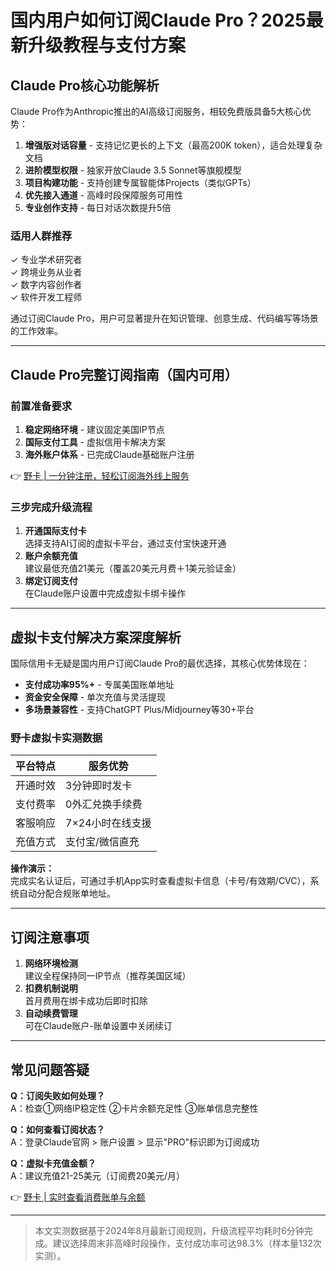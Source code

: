 # 国内用户如何订阅Claude Pro？2025最新升级教程与支付方案

## Claude Pro核心功能解析
Claude Pro作为Anthropic推出的AI高级订阅服务，相较免费版具备5大核心优势：

1. **增强版对话容量** - 支持记忆更长的上下文（最高200K token），适合处理复杂文档
2. **进阶模型权限** - 独家开放Claude 3.5 Sonnet等旗舰模型
3. **项目构建功能** - 支持创建专属智能体Projects（类似GPTs）
4. **优先接入通道** - 高峰时段保障服务可用性
5. **专业创作支持** - 每日对话次数提升5倍

### 适用人群推荐
✓ 专业学术研究者  
✓ 跨境业务从业者  
✓ 数字内容创作者  
✓ 软件开发工程师

通过订阅Claude Pro，用户可显著提升在知识管理、创意生成、代码编写等场景的工作效率。

---

## Claude Pro完整订阅指南（国内可用）

### 前置准备要求
1. **稳定网络环境** - 建议固定美国IP节点
2. **国际支付工具** - 虚拟信用卡解决方案
3. **海外账户体系** - 已完成Claude基础账户注册

👉 [野卡 | 一分钟注册，轻松订阅海外线上服务](https://bbtdd.com/yeka)

### 三步完成升级流程
1. **开通国际支付卡**  
   选择支持AI订阅的虚拟卡平台，通过支付宝快速开通
2. **账户余额充值**  
   建议最低充值21美元（覆盖20美元月费＋1美元验证金）
3. **绑定订阅支付**  
   在Claude账户设置中完成虚拟卡绑卡操作

---

## 虚拟卡支付解决方案深度解析
国际信用卡无疑是国内用户订阅Claude Pro的最优选择，其核心优势体现在：

- **支付成功率95%+** - 专属美国账单地址
- **资金安全保障** - 单次充值与灵活提现
- **多场景兼容性** - 支持ChatGPT Plus/Midjourney等30+平台

### 野卡虚拟卡实测数据
平台特点|服务优势
---|---
开通时效|3分钟即时发卡
支付费率|0外汇兑换手续费
客服响应|7×24小时在线支援
充值方式|支付宝/微信直充

**操作演示：**  
完成实名认证后，可通过手机App实时查看虚拟卡信息（卡号/有效期/CVC），系统自动分配合规账单地址。

---

## 订阅注意事项
1. **网络环境检测**  
   建议全程保持同一IP节点（推荐美国区域）
2. **扣费机制说明**  
   首月费用在绑卡成功后即时扣除
3. **自动续费管理**  
   可在Claude账户-账单设置中关闭续订

---

## 常见问题答疑
**Q：订阅失败如何处理？**  
A：检查①网络IP稳定性 ②卡片余额充足性 ③账单信息完整性

**Q：如何查看订阅状态？**  
A：登录Claude官网 > 账户设置 > 显示"PRO"标识即为订阅成功

**Q：虚拟卡充值金额？**  
A：建议充值21-25美元（订阅费20美元/月）

👉 [野卡 | 实时查看消费账单与余额](https://bbtdd.com/yeka)

---

> 本文实测数据基于2024年8月最新订阅规则，升级流程平均耗时6分钟完成。建议选择周末非高峰时段操作，支付成功率可达98.3%（样本量132次实测）。